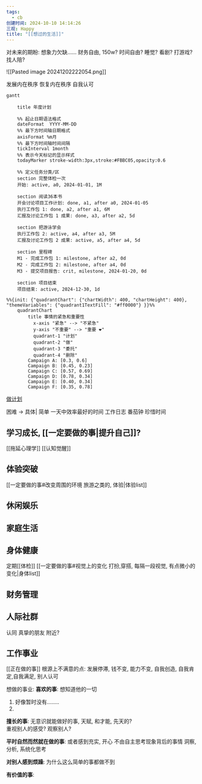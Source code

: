 ```yaml
---
tags:
  - cb
创建时间: 2024-10-10 14:14:26
三观: Happy
title: "[[想过的生活]]"
---
```



对未来的期盼: 
想象力欠缺......
财务自由,  150w?
时间自由? 
睡觉? 看剧?  打游戏? 找人陪? 

![[Pasted image 20241202222054.png]]


发展内在秩序
恢复内在秩序
自我认可

```mermaid
gantt

	title 年度计划

	%% 起止日期语法格式
   	dateFormat  YYYY-MM-DD
   	%% 最下方时间轴日期格式
	axisFormat %m月
	%% 最下方时间轴时间间隔
	tickInterval 1month
	%% 表示今天标记的显示样式
	todayMarker stroke-width:3px,stroke:#FBBC05,opacity:0.6

	%% 定义任务分类/区
	section 完整体检一次
	开始: active, a0, 2024-01-01, 1M
	
	section 阅读36本书
	开会讨论项目工作计划: done, a1, after a0, 2024-01-05
	执行工作包 1: done, a2, after a1, 6M
	汇报及讨论工作包 1 成果: done, a3, after a2, 5d

    section 把游泳学会
    执行工作包 2: active, a4, after a3, 5M
	汇报及讨论工作包 2 成果: active, a5, after a4, 5d
    
    section 里程碑
	M1 - 完成工作包 1: milestone, after a2, 0d
	M2 - 完成工作包 2: milestone, after a4, 0d
	M3 - 提交项目报告: crit, milestone, 2024-01-20, 0d
	
	section 项目结束
	项目结束: active, 2024-12-30, 1d
```


```mermaid
%%{init: {"quadrantChart": {"chartWidth": 400, "chartHeight": 400}, "themeVariables": {"quadrant1TextFill": "#ff0000"} }}%%
	quadrantChart
		title 事情的紧急和重要性
		  x-axis "紧急" --> "不紧急"
		  y-axis "不重要" --> "重要 ❤"
		  quadrant-1 "计划"
		  quadrant-2 "做"
		  quadrant-3 "委托"
		  quadrant-4 "删除"
		Campaign A: [0.3, 0.6]
		Campaign B: [0.45, 0.23]
		Campaign C: [0.57, 0.69]
		Campaign D: [0.78, 0.34]
		Campaign E: [0.40, 0.34]
		Campaign F: [0.35, 0.78]

```




[做计划](https://www.bilibili.com/video/BV1ra4y1m7H8/?vd_source=351ae22481963e1732be800e8bc59c8a)

困难 -> 具体| 简单
一天中效率最好的时间
工作日志
番茄钟
珍惜时间

## 学习成长, [[一定要做的事|提升自己]]?
[[拖延心理学]]
[[认知觉醒]]

## 体验突破
[[一定要做的事#改变周围的环境 旅游之类的, 体验|体验list]]
## 休闲娱乐
## 家庭生活
## 身体健康
定期[[体检]]
[[一定要做的事#视觉上的变化 打扮,穿搭, 每隔一段视觉, 有点微小的变化|身体list]]

## 财务管理
## 人际社群 
认同
真挚的朋友
附近? 

## 工作事业
[[正在做的事]]
根源上不满意的点:         发展停滞, 钱不变, 能力不变,  自我创造, 自我肯定,自我满足, 别人认可

想做的事业: 
**喜欢的事**: 想知道他的一切
1. 好像暂时没有........
2. 


**擅长的事**: 无意识就能做好的事, 天赋, 和才能, 先天的?  
重视别人的感受? 观察别人?


**平时自然而然就在做的事**: 或者感到充实, 开心
不由自主思考现象背后的事情
洞察,分析, 系统化思考



**对别人感到烦躁**: 为什么这么简单的事都做不到

**有价值的事**:


